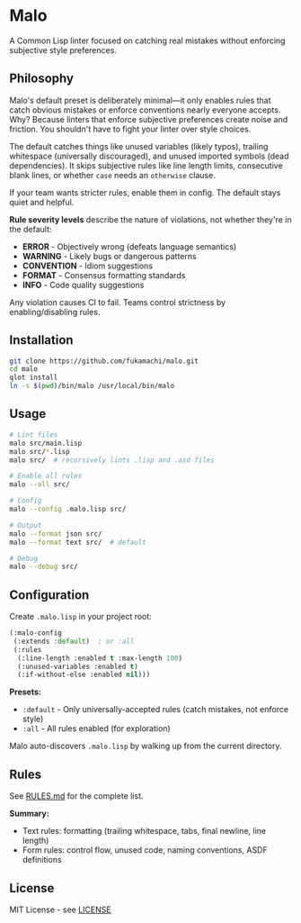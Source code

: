 # Malo

A Common Lisp linter focused on catching real mistakes without enforcing subjective style preferences.

## Philosophy

Malo's default preset is deliberately minimal—it only enables rules that catch obvious mistakes or enforce conventions nearly everyone accepts. Why? Because linters that enforce subjective preferences create noise and friction. You shouldn't have to fight your linter over style choices.

The default catches things like unused variables (likely typos), trailing whitespace (universally discouraged), and unused imported symbols (dead dependencies). It skips subjective rules like line length limits, consecutive blank lines, or whether `case` needs an `otherwise` clause.

If your team wants stricter rules, enable them in config. The default stays quiet and helpful.

**Rule severity levels** describe the nature of violations, not whether they're in the default:

- **ERROR** - Objectively wrong (defeats language semantics)
- **WARNING** - Likely bugs or dangerous patterns
- **CONVENTION** - Idiom suggestions
- **FORMAT** - Consensus formatting standards
- **INFO** - Code quality suggestions

Any violation causes CI to fail. Teams control strictness by enabling/disabling rules.

## Installation

```bash
git clone https://github.com/fukamachi/malo.git
cd malo
qlot install
ln -s $(pwd)/bin/malo /usr/local/bin/malo
```

## Usage

```bash
# Lint files
malo src/main.lisp
malo src/*.lisp
malo src/  # recursively lints .lisp and .asd files

# Enable all rules
malo --all src/

# Config
malo --config .malo.lisp src/

# Output
malo --format json src/
malo --format text src/  # default

# Debug
malo --debug src/
```

## Configuration

Create `.malo.lisp` in your project root:

```lisp
(:malo-config
 (:extends :default)  ; or :all
 (:rules
  (:line-length :enabled t :max-length 100)
  (:unused-variables :enabled t)
  (:if-without-else :enabled nil)))
```

**Presets:**

- `:default` - Only universally-accepted rules (catch mistakes, not enforce style)
- `:all` - All rules enabled (for exploration)

Malo auto-discovers `.malo.lisp` by walking up from the current directory.

## Rules

See [RULES.md](RULES.md) for the complete list.

**Summary:**

- Text rules: formatting (trailing whitespace, tabs, final newline, line length)
- Form rules: control flow, unused code, naming conventions, ASDF definitions

## License

MIT License - see [LICENSE](LICENSE)
